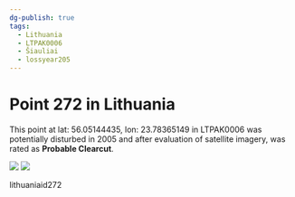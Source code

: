 ```yaml
---
dg-publish: true
tags:
  - Lithuania
  - LTPAK0006
  - Šiauliai
  - lossyear205
---
```


# Point 272 in Lithuania

This point at lat: 56.05144435, lon: 23.78365149 in LTPAK0006 was potentially disturbed in 2005 and after evaluation of satellite imagery, was rated as **Probable Clearcut**.

<div class='juxtapose' data-showcredits='false'>
<img src='https://baserow-backend-production20240528124524339000000001.s3.amazonaws.com/user_files/7QzCyRscoHJlFaQAmZCmsAlPh71V3AGS_d562221b249c67a4acb3712499a4199b7a8d64616092ebdbde002d4a57350b65.png' data-label='April 2004' />
<img src='https://baserow-backend-production20240528124524339000000001.s3.amazonaws.com/user_files/cIQ5S8rOwMWoYOLVEvt0b2BXlWqXJqnQ_88a4fde34a8efbd4b57b832c02f9981e3f3be479f9c07fd63fd875c23d9d6032.png' data-label='May 2022' />
</div>

lithuaniaid272